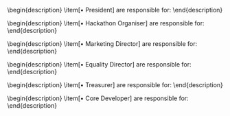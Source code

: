 \begin{description}
  \item[$\bullet$ President] are responsible for: 
\end{description}

\begin{description}
  \item[$\bullet$ Hackathon Organiser] are responsible for: 
\end{description}

\begin{description}
  \item[$\bullet$ Marketing Director] are responsible for: 
\end{description}

\begin{description}
  \item[$\bullet$ Equality Director] are responsible for: 
\end{description}

\begin{description}
  \item[$\bullet$ Treasurer] are responsible for: 
\end{description}

\begin{description}
  \item[$\bullet$ Core Developer] are responsible for: 
\end{description}
